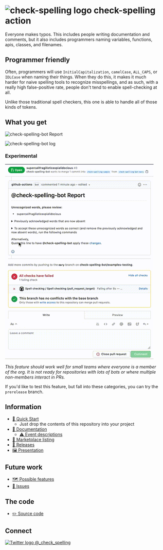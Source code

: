 # <img src="assets/logo.png" alt="check-spelling logo" width="32" height="32"> check-spelling action <!-- markdownlint-disable MD033 -->

Everyone makes typos. This includes people writing documentation and comments,
but it also includes programmers naming variables, functions, apis, classes,
and filenames.

## Programmer friendly

Often, programmers will use `InitialCapitalization`, `camelCase`,
`ALL_CAPS`, or `IDLCase` when naming their things. When they do this, it makes
it much harder for naive spelling tools to recognize misspellings, and as such,
with a really high false-positive rate, people don't tend to enable spell-checking
at all.

Unlike those traditional spell checkers, this one is able to handle all of those
kinds of tokens.

## What you get

![check-spelling-bot Report](assets/comment.png)

![check-spelling-bot log](assets/log.png)

### Experimental

![talk to check-spelling-bot](https://raw.githubusercontent.com/check-spelling-bot/videos/quote-code/quotecode.gif)

_This feature should work well for small teams where everyone is a member of the org._
_It is not ready for repositories with lots of bots or where multiple non-members interact in PRs._

If you'd like to test this feature, but fall into these categories, you can try the `prerelease` branch.

## Information

* [🏃 Quick Start](https://github.com/check-spelling/spell-check-this/)
  * Just drop the contents of this repository into your project
* [📄 Documentation](https://docs.check-spelling.dev)
  * [⚠️ Event descriptions](https://docs.check-spelling.dev/Event-descriptions)
* [🏬 Marketplace listing](https://github.com/marketplace/actions/check-spelling)
* [📅 Releases](https://github.com/check-spelling/check-spelling/releases)
* [🖼 Presentation](https://docs.google.com/presentation/d/13U8a9ibqp7B1UrE8HWk7PsnZLImIwgp06vopLdmcX-s/present)

## Future work

* [🗺️ Possible features](https://docs.check-spelling.dev/Possible-features)
* [🐛 Issues](https://github.com/check-spelling/check-spelling/issues)

## The code

* [✏️ Source code](https://github.com/check-spelling/check-spelling/)

## Connect

[<img src="assets/twitter.svg" alt="Twitter logo" width="16" height="16"> @_check_spelling](https://twitter.com/_check_spelling)
